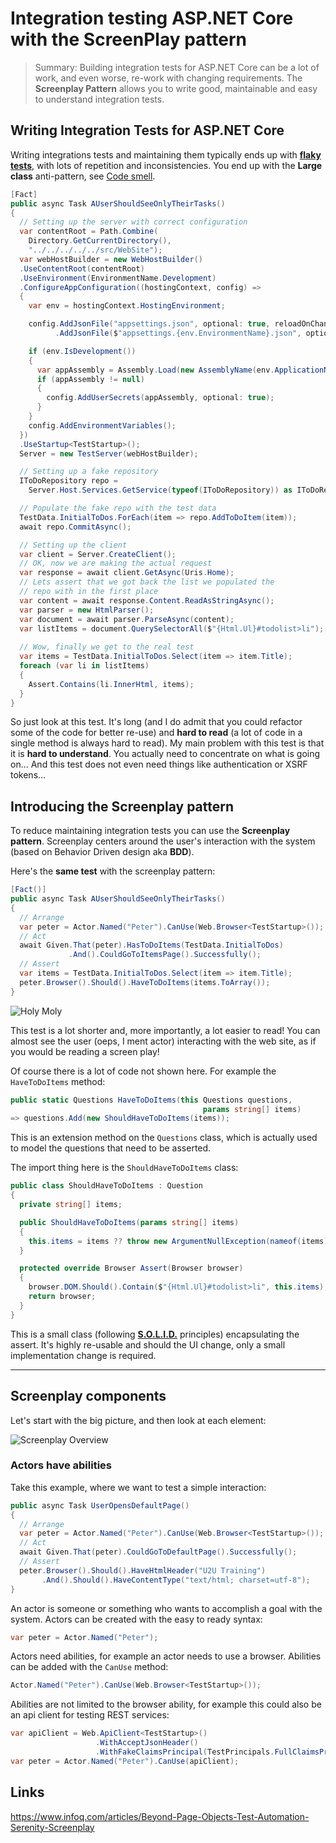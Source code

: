 # Integration testing ASP.NET Core with the ScreenPlay pattern

> Summary: Building integration tests for ASP.NET Core can be a lot of work, and even worse, re-work with changing requirements. The **Screenplay Pattern** allows you to write good,  maintainable and easy to understand integration tests.

## Writing Integration Tests for ASP.NET Core

Writing integrations tests and maintaining them typically ends up with **[flaky tests](https://www.lucidchart.com/techblog/2016/12/28/flaky-the-testers-f-word/)**, with lots of repetition and inconsistencies. You end up with the **Large class** anti-pattern, see [Code smell](https://en.wikipedia.org/wiki/Code_smell).

``` csharp
[Fact]
public async Task AUserShouldSeeOnlyTheirTasks()
{
  // Setting up the server with correct configuration
  var contentRoot = Path.Combine(
    Directory.GetCurrentDirectory(), 
    "../../../../../src/WebSite");
  var webHostBuilder = new WebHostBuilder()
  .UseContentRoot(contentRoot)
  .UseEnvironment(EnvironmentName.Development)
  .ConfigureAppConfiguration((hostingContext, config) =>
  {
    var env = hostingContext.HostingEnvironment;

    config.AddJsonFile("appsettings.json", optional: true, reloadOnChange: true)
          .AddJsonFile($"appsettings.{env.EnvironmentName}.json", optional: true, reloadOnChange: true);

    if (env.IsDevelopment())
    {
      var appAssembly = Assembly.Load(new AssemblyName(env.ApplicationName));
      if (appAssembly != null)
      {
        config.AddUserSecrets(appAssembly, optional: true);
      }
    }
    config.AddEnvironmentVariables();
  })
  .UseStartup<TestStartup>();
  Server = new TestServer(webHostBuilder);

  // Setting up a fake repository
  IToDoRepository repo =
    Server.Host.Services.GetService(typeof(IToDoRepository)) as IToDoRepository;

  // Populate the fake repo with the test data
  TestData.InitialToDos.ForEach(item => repo.AddToDoItem(item));
  await repo.CommitAsync();

  // Setting up the client
  var client = Server.CreateClient();
  // OK, now we are making the actual request
  var response = await client.GetAsync(Uris.Home);
  // Lets assert that we got back the list we populated the
  // repo with in the first place
  var content = await response.Content.ReadAsStringAsync();
  var parser = new HtmlParser();
  var document = await parser.ParseAsync(content);
  var listItems = document.QuerySelectorAll($"{Html.Ul}#todolist>li");
  
  // Wow, finally we get to the real test
  var items = TestData.InitialToDos.Select(item => item.Title);
  foreach (var li in listItems)
  {
    Assert.Contains(li.InnerHtml, items);
  }
}
```

So just look at this test. It's long (and I do admit that you could refactor some
of the code for better re-use) and **hard to read** (a lot of code in a single method
is always hard to read). 
My main problem with this test is that it is **hard to understand**. You actually need
to concentrate on what is going on... And this test does not even need things like 
authentication or XSRF tokens...
 
## Introducing the Screenplay pattern

To reduce maintaining integration tests you can use the **Screenplay pattern**.
Screenplay centers around the user's interaction with the system (based on Behavior 
Driven design aka **BDD**).

Here's the **same test** with the screenplay pattern:

``` csharp
[Fact()]
public async Task AUserShouldSeeOnlyTheirTasks()
{
  // Arrange
  var peter = Actor.Named("Peter").CanUse(Web.Browser<TestStartup>());
  // Act
  await Given.That(peter).HasToDoItems(TestData.InitialToDos)
             .And().CouldGoToItemsPage().Successfully();
  // Assert
  var items = TestData.InitialToDos.Select(item => item.Title);
  peter.Browser().Should().HaveToDoItems(items.ToArray());
}
```

![Holy Moly](https://u2ublogimages.blob.core.windows.net/peter/holymoly.png)

This test is a lot shorter and, more importantly, a lot easier to read! You can almost see the user (oeps, I ment actor) interacting with the web site, as if you would be reading a screen play!

Of course there is a lot of code not shown here. For example the `HaveToDoItems` method:

``` csharp
public static Questions HaveToDoItems(this Questions questions, 
                                           params string[] items)
=> questions.Add(new ShouldHaveToDoItems(items));
```

This is an extension method on the `Questions` class, which is actually used to model the questions that need to be asserted.

The import thing here is the `ShouldHaveToDoItems` class:

``` csharp
public class ShouldHaveToDoItems : Question
{
  private string[] items;

  public ShouldHaveToDoItems(params string[] items)
  {
    this.items = items ?? throw new ArgumentNullException(nameof(items));
  }

  protected override Browser Assert(Browser browser)
  {
    browser.DOM.Should().Contain($"{Html.Ul}#todolist>li", this.items);
    return browser;
  }
}
```

This is a small class (following **[S.O.L.I.D.](https://en.wikipedia.org/wiki/SOLID_(object-oriented_design))** principles) encapsulating the assert. It's highly re-usable and should the UI change, only a small implementation change is required.

---

## Screenplay components

Let's start with the big picture, and then look at each element:

![Screenplay Overview](https://u2ublogimages.blob.core.windows.net/peter/Screenplay%20overview.png)

### Actors have abilities

Take this example, where we want to test a simple interaction:

``` csharp
public async Task UserOpensDefaultPage()
{
  // Arrange
  var peter = Actor.Named("Peter").CanUse(Web.Browser<TestStartup>());
  // Act
  await Given.That(peter).CouldGoToDefaultPage().Successfully();
  // Assert
  peter.Browser().Should().HaveHtmlHeader("U2U Training")
       .And().Should().HaveContentType("text/html; charset=utf-8");
}
```    

An actor is someone or something who wants to accomplish a goal with the system. Actors can be created with the easy to ready syntax:

``` csharp
var peter = Actor.Named("Peter");
```

Actors need abilities, for example an actor needs to use a browser. Abilities can be added with the `CanUse` method:

``` csharp
Actor.Named("Peter").CanUse(Web.Browser<TestStartup>());
```  

Abilities are not limited to the browser ability, for example this could also be an api client for testing REST services:

``` csharp
var apiClient = Web.ApiClient<TestStartup>()
                   .WithAcceptJsonHeader()
                   .WithFakeClaimsPrincipal(TestPrincipals.FullClaimsPrincipal);
var peter = Actor.Named("Peter").CanUse(apiClient);
```




## Links

https://www.infoq.com/articles/Beyond-Page-Objects-Test-Automation-Serenity-Screenplay














